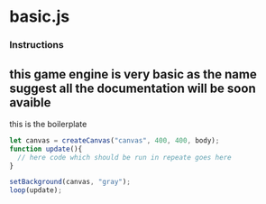 # basic.js
### Instructions

this game engine is very basic as the name suggest all the documentation will be soon avaible
---------
this is the boilerplate
```javascript 
let canvas = createCanvas("canvas", 400, 400, body);
function update(){
  // here code which should be run in repeate goes here
}

setBackground(canvas, "gray");
loop(update);
```
